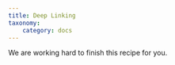 ```yaml
---
title: Deep Linking
taxonomy:
    category: docs
---
```


We are working hard to finish this recipe for you. 